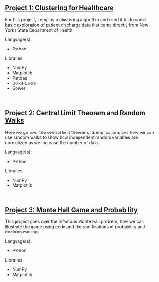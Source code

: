 ## [Project 1: Clustering for Healthcare](https://github.com/johnbaguinaga/Clustering_for_Healthcare)
For this project, I employ a clustering algorithm and used it to do some basic exploration of patient discharge data that came directly from New Yorks State Department of Health. 

Language(s):

- Python

Libraries:
- NumPy
- Matplotlib
- Pandas
- Scikit-Learn
- Gower

<p>&nbsp;</p> 

## [Project 2: Central Limit Theorem and Random Walks](https://github.com/johnbaguinaga/Central-Limit-Theorem-and-Random-Walks)
  
Here we go over the central limit theorem, its implications and how we can use random walks to show how independent random variables are normalized as we increase the number of data.

Language(s):  

- Python

Libraries:
- NumPy
- Matplotlib
  
<p>&nbsp;</p> 

## [Project 3: Monte Hall Game and Probability](https://github.com/johnbaguinaga/Monte-Hall-Game-and-Probability)

This project goes over the infamous Monte Hall problem, how we can illustrate the game using code and the ramifications of probability and decision making.

Language(s):

- Python

Libraries:
- NumPy
- Matplotlib
